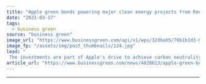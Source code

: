 ```yaml
---
title: "Apple green bonds powering major clean energy projects from Reno to Esbjerg"
date: "2021-03-17"
tags: 
  - business green
source: "business green"
image_url: "https://www.businessgreen.com/api/v1/wps/32dbab5/76b1b1d3-0f0e-4bdb-a45c-36262717446e/4/Apple-logo-5-185x114.jpg"
image_fp: "/assets/img/post_thumbnails/124.jpg"
lead: "
 The investments are part of Apple's drive to achieve carbon neutrality across its business and product life cycle by 2030 ..."
article_url: "https://www.businessgreen.com/news/4028613/apple-green-bonds-powering-major-clean-energy-projects-reno-esbjerg"
---
```


---
